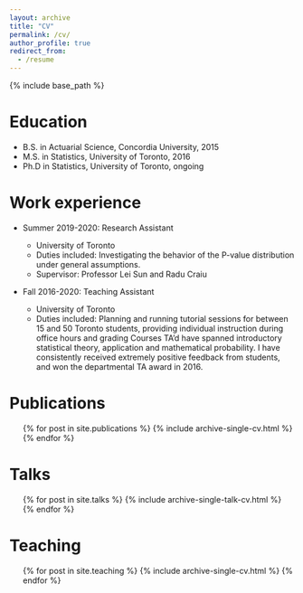 ```yaml
---
layout: archive
title: "CV"
permalink: /cv/
author_profile: true
redirect_from:
  - /resume
---
```


{% include base_path %}

Education
======
* B.S. in Actuarial Science, Concordia University, 2015
* M.S. in Statistics, University of Toronto, 2016
* Ph.D in Statistics, University of Toronto, ongoing

Work experience
======
* Summer 2019-2020: Research Assistant
  * University of Toronto
  * Duties included: Investigating the behavior of the P-value distribution under general assumptions.
  * Supervisor: Professor Lei Sun and Radu Craiu

* Fall 2016-2020: Teaching Assistant
  * University of Toronto
  * Duties included: Planning and running tutorial sessions for between 15 and 50 Toronto students, providing individual instruction during office hours and grading 
  Courses TA’d have spanned introductory statistical theory, application and
  mathematical probability. I have consistently received extremely positive
  feedback from students, and won the departmental TA award in 2016.
  
Publications
======
  <ul>{% for post in site.publications %}
    {% include archive-single-cv.html %}
  {% endfor %}</ul>
  
Talks
======
  <ul>{% for post in site.talks %}
    {% include archive-single-talk-cv.html %}
  {% endfor %}</ul>
  
Teaching
======
  <ul>{% for post in site.teaching %}
    {% include archive-single-cv.html %}
  {% endfor %}</ul>
  

